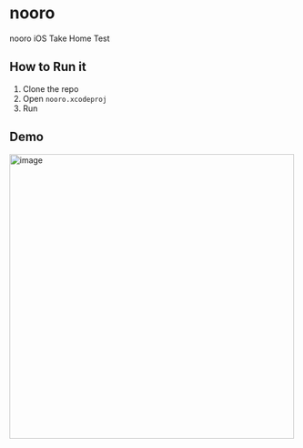 # nooro
nooro iOS Take Home Test

## How to Run it

1. Clone the repo
2. Open `nooro.xcodeproj`
3. Run

## Demo

<img src="https://github.com/user-attachments/assets/1fd76688-4c1d-42ef-b298-85d73f095ee7" alt="image" style="height: 500px; width: auto;">

